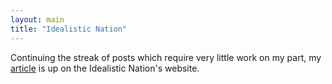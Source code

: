 ```yaml
---
layout: main
title: "Idealistic Nation"
---
```

Continuing the streak of posts which require very little work on my part, my
[article](http://www.princeton.edu/~in/april05/brett.htm) is up on the
Idealistic Nation's website.

